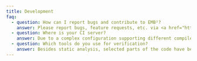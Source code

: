 ```yaml
---
title: Development
faq:
  - question: How can I report bugs and contribute to EMB²?
    answer: Please report bugs, feature requests, etc. via <a href="https://github.com/siemens/embb/issues">GitHub</a>. Alternatively, e.g. in case of vulnerabilities, send an email to <a href="mailto:embb.info@gmail.com">embb.info@gmail.com</a>. Bug fixes, extensions, etc. can be contributed as pull requests via GitHub or as patches via mail. If possible, refer to a current snapshot of the master branch and create pull requests against the <em>development</em> branch. More detailed information can be found in <a href="https://github.com/siemens/embb/blob/master/CONTRIBUTING.md">CONTRIBUTING.md</a>.
  - question: Where is your CI server?
    answer: Due to a complex configuration supporting different compilers and operating systems, specialized tools for verification, various hardware platforms for testing (from small ARM boards to x86-based servers), and CI runtimes of more than 10 hours per night, we use a customized Jenkins server running in our internal network for most of the work. Additionally, basic builds and tests are done using <a href="https://travis-ci.org/siemens/embb">Travis CI</a>. On the long run, we would love to 'outsource' all CI jobs but this will take some time.
  - question: Which tools do you use for verification?
    answer: Besides static analysis, selected parts of the code have been formally verified using the <a href="https://divine.fi.muni.cz/">Divine</a> model checker. Moreover, we employ a <a href="https://github.com/ahorn/linearizability-checker">linearizability checker</a> to verify that our concurrent data structures behave in the same way as their sequential counterparts. However, verifying the complete source code of EMB² is not feasible with the given tools.
---
```

